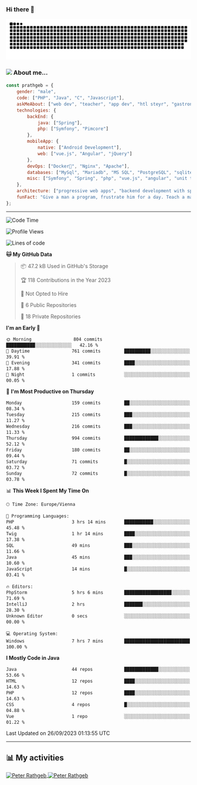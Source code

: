 ### Hi there 👋

<div align="center">
  <img  src="https://github.com/1999AZZAR/1999AZZAR/blob/main/resources/img/grid-snake.svg"
       alt="snake" />
</div>

### <img src="https://media.giphy.com/media/VgCDAzcKvsR6OM0uWg/giphy.gif" width="50"> About me...  

```javascript
const prathgeb = {
    gender: "male",
    code: ["PHP", "Java", "C", "Javascript"],
    askMeAbout: ["web dev", "teacher", "app dev", "htl steyr", "gastronaut"],
    technologies: {
        backEnd: {
            java: ["Spring"],
            php: ["Symfony", "Pimcore"]
        },
        mobileApp: {
            native: ["Android Development"],
            web: ["vue.js", "Angular", "jQuery"]
        },
        devOps: ["Docker🐳", "Nginx", "Apache"],
        databases: ["MySql", "Mariadb", "MS SQL", "PostgreSQL", "sqlite"],
        misc: ["Symfony", "Spring", "php", "vue.js", "angular", "unit testing", "ci/cd using github actions"]
    },
    architecture: ["progressive web apps", "backend development with spring", "backend development with symfony"],
    funFact: "Give a man a program, frustrate him for a day. Teach a man to program, frustrate him for a lifetime."
};
```

---
<!--START_SECTION:waka-->
![Code Time](http://img.shields.io/badge/Code%20Time-338%20hrs%2040%20mins-blue)

![Profile Views](http://img.shields.io/badge/Profile%20Views-0-blue)

![Lines of code](https://img.shields.io/badge/From%20Hello%20World%20I%27ve%20Written-2.5%20million%20lines%20of%20code-blue)

**🐱 My GitHub Data** 

> 📦 47.2 kB Used in GitHub's Storage 
 > 
> 🏆 118 Contributions in the Year 2023
 > 
> 🚫 Not Opted to Hire
 > 
> 📜 6 Public Repositories 
 > 
> 🔑 18 Private Repositories 
 > 
**I'm an Early 🐤** 

```text
🌞 Morning                804 commits         ███████████░░░░░░░░░░░░░░   42.16 % 
🌆 Daytime                761 commits         ██████████░░░░░░░░░░░░░░░   39.91 % 
🌃 Evening                341 commits         ████░░░░░░░░░░░░░░░░░░░░░   17.88 % 
🌙 Night                  1 commits           ░░░░░░░░░░░░░░░░░░░░░░░░░   00.05 % 
```
📅 **I'm Most Productive on Thursday** 

```text
Monday                   159 commits         ██░░░░░░░░░░░░░░░░░░░░░░░   08.34 % 
Tuesday                  215 commits         ███░░░░░░░░░░░░░░░░░░░░░░   11.27 % 
Wednesday                216 commits         ███░░░░░░░░░░░░░░░░░░░░░░   11.33 % 
Thursday                 994 commits         █████████████░░░░░░░░░░░░   52.12 % 
Friday                   180 commits         ██░░░░░░░░░░░░░░░░░░░░░░░   09.44 % 
Saturday                 71 commits          █░░░░░░░░░░░░░░░░░░░░░░░░   03.72 % 
Sunday                   72 commits          █░░░░░░░░░░░░░░░░░░░░░░░░   03.78 % 
```


📊 **This Week I Spent My Time On** 

```text
🕑︎ Time Zone: Europe/Vienna

💬 Programming Languages: 
PHP                      3 hrs 14 mins       ███████████░░░░░░░░░░░░░░   45.48 % 
Twig                     1 hr 14 mins        ████░░░░░░░░░░░░░░░░░░░░░   17.38 % 
SQL                      49 mins             ███░░░░░░░░░░░░░░░░░░░░░░   11.66 % 
Java                     45 mins             ███░░░░░░░░░░░░░░░░░░░░░░   10.60 % 
JavaScript               14 mins             █░░░░░░░░░░░░░░░░░░░░░░░░   03.41 % 

🔥 Editors: 
PhpStorm                 5 hrs 6 mins        ██████████████████░░░░░░░   71.69 % 
IntelliJ                 2 hrs               ███████░░░░░░░░░░░░░░░░░░   28.30 % 
Unknown Editor           0 secs              ░░░░░░░░░░░░░░░░░░░░░░░░░   00.00 % 

💻 Operating System: 
Windows                  7 hrs 7 mins        █████████████████████████   100.00 % 
```

**I Mostly Code in Java** 

```text
Java                     44 repos            █████████████░░░░░░░░░░░░   53.66 % 
HTML                     12 repos            ████░░░░░░░░░░░░░░░░░░░░░   14.63 % 
PHP                      12 repos            ████░░░░░░░░░░░░░░░░░░░░░   14.63 % 
CSS                      4 repos             █░░░░░░░░░░░░░░░░░░░░░░░░   04.88 % 
Vue                      1 repo              ░░░░░░░░░░░░░░░░░░░░░░░░░   01.22 % 
```




 Last Updated on 26/09/2023 01:13:55 UTC
<!--END_SECTION:waka-->

---
  ## 📊 My activities
  <a href="https://github.com/prathgeb">
    <img width=450 height=170 align="center" alt="Peter Rathgeb" src="https://github-readme-stats.vercel.app/api?username=prathgeb&include_all_commits=true&count_private=true&theme=midnight-purple&show_icons=true&bg_color=0D1117&hide_border=true" />
  </a>
  <a href="https://github.com/prathgeb">
    <img align="center" alt="Peter Rathgeb" src="https://github-readme-stats.vercel.app/api/top-langs/?username=prathgeb&include_all_commits=true&count_private=true&theme=midnight-purple&show_icons=true&layout=compact&bg_color=0D1117&hide_border=true" />
  </a>
